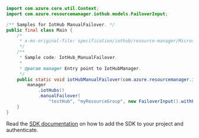 ```java
import com.azure.core.util.Context;
import com.azure.resourcemanager.iothub.models.FailoverInput;

/** Samples for IotHub ManualFailover. */
public final class Main {
    /*
     * x-ms-original-file: specification/iothub/resource-manager/Microsoft.Devices/stable/2021-07-02/examples/IotHub_ManualFailover.json
     */
    /**
     * Sample code: IotHub_ManualFailover.
     *
     * @param manager Entry point to IotHubManager.
     */
    public static void iotHubManualFailover(com.azure.resourcemanager.iothub.IotHubManager manager) {
        manager
            .iotHubs()
            .manualFailover(
                "testHub", "myResourceGroup", new FailoverInput().withFailoverRegion("testHub"), Context.NONE);
    }
}
```

Read the [SDK documentation](https://github.com/Azure/azure-sdk-for-java/blob/azure-resourcemanager-iothub_1.2.0-beta.1/sdk/iothub/azure-resourcemanager-iothub/README.md) on how to add the SDK to your project and authenticate.
